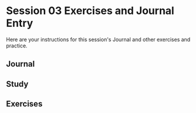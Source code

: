 # Session 03 Exercises and Journal Entry

Here are your instructions for this session's Journal and other exercises and practice.

## Journal


## Study


## Exercises



